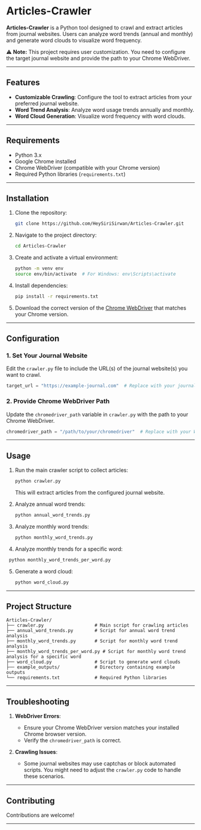 # Articles-Crawler

**Articles-Crawler** is a Python tool designed to crawl and extract articles from journal websites. Users can analyze word trends (annual and monthly) and generate word clouds to visualize word frequency.

⚠ **Note:** This project requires user customization. You need to configure the target journal website and provide the path to your Chrome WebDriver.

---

## Features

- **Customizable Crawling**: Configure the tool to extract articles from your preferred journal website.
- **Word Trend Analysis**: Analyze word usage trends annually and monthly.
- **Word Cloud Generation**: Visualize word frequency with word clouds.

---

## Requirements

- Python 3.x
- Google Chrome installed
- Chrome WebDriver (compatible with your Chrome version)
- Required Python libraries (`requirements.txt`)

---

## Installation

1. Clone the repository:

   ```bash
   git clone https://github.com/HeySiriSirwan/Articles-Crawler.git
   ```

2. Navigate to the project directory:

   ```bash
   cd Articles-Crawler
   ```

3. Create and activate a virtual environment:

   ```bash
   python -m venv env
   source env/bin/activate  # For Windows: env\Scripts\activate
   ```

4. Install dependencies:

   ```bash
   pip install -r requirements.txt
   ```

5. Download the correct version of the [Chrome WebDriver](https://chromedriver.chromium.org/) that matches your Chrome version.

---

## Configuration

### 1. Set Your Journal Website
Edit the `crawler.py` file to include the URL(s) of the journal website(s) you want to crawl.

   ```python
   target_url = "https://example-journal.com"  # Replace with your journal website
  ```

### 2. Provide Chrome WebDriver Path
Update the `chromedriver_path` variable in `crawler.py` with the path to your Chrome WebDriver.

   ```python
   chromedriver_path = "/path/to/your/chromedriver"  # Replace with your WebDriver path
   ```

---

## Usage

1. Run the main crawler script to collect articles:

   ```bash
   python crawler.py
   ```

   This will extract articles from the configured journal website.

2. Analyze annual word trends:

   ```bash
   python annual_word_trends.py
   ```

3. Analyze monthly word trends:

   ```bash
   python monthly_word_trends.py
   ```

4. Analyze monthly trends for a specific word:

  ```bash
   python monthly_word_trends_per_word.py
   ```

5. Generate a word cloud:

   ```bash
   python word_cloud.py
   ```

---

## Project Structure

```
Articles-Crawler/
├── crawler.py                   # Main script for crawling articles
├── annual_word_trends.py        # Script for annual word trend analysis
├── monthly_word_trends.py       # Script for monthly word trend analysis
├── monthly_word_trends_per_word.py # Script for monthly word trend analysis for a specific word
├── word_cloud.py                # Script to generate word clouds
├── example_outputs/             # Directory containing example outputs
└── requirements.txt             # Required Python libraries
```
---

## Troubleshooting

1. **WebDriver Errors**:
   - Ensure your Chrome WebDriver version matches your installed Chrome browser version.
   - Verify the `chromedriver_path` is correct.

2. **Crawling Issues**:
   - Some journal websites may use captchas or block automated scripts. You might need to adjust the `crawler.py` code to handle these scenarios.

---

## Contributing

Contributions are welcome! 

---

